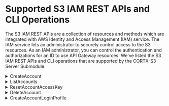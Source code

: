 # Supported S3 IAM REST APIs and CLI Operations

The S3 IAM REST APIs are a collection of resources and methods which are integrated with AWS Identity and Access Management (IAM) service. The IAM service lets an administrator to securely control access to the S3 resources. As an IAM administrator, you can control the authentication and authorizations for an ID to use API Gateway resources. We've listed the S3 IAM REST APIs and CLI operations that are supported by the CORTX-S3 Server Submodule. 

<details>
<summary>CreateAccount</summary>
<p>

The CreateAccount request lets you create an S3 IAM account. 

| Request | Request body attributes  | Request Parameters    |
| :------- | :------------------------ | :--------------------- |
| POST / HTTP/1.1  </br> Host: <IAM Endpoint>:9443 | **Action:** CreateAccount </br> **AccountName:** newrandom10 </br> **Email:** newrandom10@xyz.com  | <ul> <li> **AccountName:** The name of the account. This parameter allows </br>(through its regex pattern) a string of characters consisting of upper </br> and lowercase alphanumeric characters with no spaces. </br> You can also include any of the following characters:`_+=,.@-` </br> **Type:** String </br> **Length Constraints:** Minimum length of 1. Maximum length of 64. </br> **Pattern:** `[\w+=,.@-]+` </br> **Required:** Yes </br> </ul> <ul> <li> **Email:** The email of the account which you want to create. </br> **Type:** String </br> **Pattern:** `[\w+=,.@-]+` </br> **Required:** Yes |

### Known Errors

`.InternalError` Account wasn't Created. 
- The request processing has failed because of an unknown error, exception or failure.
- HTTP Status Code: 500

`EntityAlreadyExists` Account wasn't created.
- The request was rejected because it attempted to create an account that already exists.
- HTTP Status Code: 409

</p>
</details>

<details>
<summary>ListAccounts</summary>
<p>
  
 The ListAccounts parameter lists all the S3 IAM accounts.

| Request | Request body attributes  | Request Parameters    |
| :------- | :------------------------ | :--------------------- |
| POST / HTTP/1.1  </br> Host: <IAM Endpoint>:9443 | **Action:** ListAccounts | None |
  
### Known Errors

`ServiceFailure` The request processing has failed because of an unknown error, exception or failure.
- HTTP Status Code: 500

</p>
</details>

<details>
<summary>ResetAccountAccessKey</summary>
<p>
  
 The ResetAccountAccessKey parameter lets you reset the access key for your S3 IAM account. 
 
| Request | Request body attributes  | Request Parameters    |
| :------- | :------------------------ | :--------------------- |
| POST / HTTP/1.1  </br> Host: <IAM Endpoint>:9443 | **Action:** ResetAccountAccessKey </br> **AccountName:** newrandom6 </br> **Email:** None | <ul> <li> **AccountName:** The name of the account. This parameter allows </br>(through its regex pattern) a string of characters consisting of upper </br> and lowercase alphanumeric characters with no spaces. </br> You can also include any of the following characters:`_+=,.@-` </br> **Type:** String </br> **Length Constraints:** Minimum length of 1. Maximum length of 64. </br> **Pattern:** `[\w+=,.@-]+` </br> **Required:** Yes </br> </ul> <ul> <li> **Email:** The email of the account which you want to create. </br> **Type:** String </br> **Pattern:** `[\w+=,.@-]+` </br> **Required:** Yes |

### Known Errors 

`NoSuchEntity` An error occurred : The request was rejected because it referenced an entity that does not exist.
- HTTP Status Code: 404

`InternalFailure` The request processing has failed because of an unknown error, exception or failure.
- HTTP Status Code: 500

</p>
</details>

<details>
  <summary>DeleteAccount</summary>
  <p>
    
 The DeleteAccount parameter lets you delete your S3 IAM account.
 
| Request | Request body attributes  | Request Parameters    |  
| :------ | :----------------------- | :-------------------- | 
| POST / HTTP/1.1  </br> Host: <IAM Endpoint>:9443 | **Action:** DeleteAccount </br> **AccountName:** newrandom6 </br> <p> **Response:** Account Deleted successfully. </p> | **AccountName:** The name of the account. </br> This parameter allows (through its regex pattern) </br> a string of characters consisting of upper and </br> lowercase alphanumeric characters with no spaces. </br> You can also include any of the following characters:`_+=,.@-` </br> **Type:** String </br> **Length Constraints:** Minimum length of 1. Maximum length of 64. </br> **Pattern:** `[\w+=,.@-]+` </br> **Required:** Yes </br> </ul> |

### Known Errors

`UnauthorizedOperation` An error occurred : You are not authorized to perform this operation. Check your IAM policies, and ensure that you are using the correct access keys.

`InternalFailure` The request processing has failed because of an unknown error, exception or failure.
- HTTP Status Code: 500

</p>
</details>
 
<details>
  <summary>CreateAccountLoginProfile</summary>
  <p>
  
  The CreateAccountLoginProfile parameter creates a password for the specified account.
  
| Request | Request body attributes  | Request Parameters    |  
| :------ | :----------------------- | :-------------------- | 
| POST / HTTP/1.1  </br> Host: <IAM Endpoint>:9443 | **Password:** Random12@# </br> **AccountName:** newrandom10 </br> **PasswordResetRequired:** false </br> **Action:** CreateAccountLoginProfile | Password
The new password for the Account.
Type: String
Length Constraints: Minimum length of 1. Maximum length of 128.
Pattern: [\u0009\u000A\u000D\u0020-\u00FF]+
Required: Yes
password-reset-required | no-password-reset-required
Specifies whether the Account is required to set a new password on next sign-in.
Required: No
If you are passing both --password-reset-required and --no-password-reset-required in same command with any
sequence, It will set “PasswordResetRequired” flag as true. This is expected behaviour for this command.
AccountName
The name of the Account to create a password for. The Account must already exist.
Type: String
Required: Yes
AccountLoginProfile -> (structure) A structure containing the account name and password create date.
AccountName -> (string) The name of the account, which can be used for signing in to the S3 Management Console.
CreateDate -> (timestamp) The date when the password for the account was created. PasswordResetRequired ->
(boolean) Specifies whether the account user is required to set a new password on next sign-in. |


